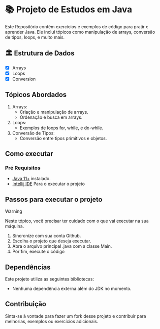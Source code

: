# 📚 Projeto de Estudos em Java

Este Repositório contém exercícios e exemplos de código para pratir e aprender Java. Ele inclui tópicos como manipulação de arrays, conversão de tipos, loops, e muito mais.

## 🏛 Estrutura de Dados

- [x]  Arrays
- [x]  Loops
- [x]  Conversion

## Tópicos Abordados
1. Arrays:
    - Criação e manipulação de arrays.
    - Ordenação e busca em arrays.
2. Loops:
    - Exemplos de loops for, while, e do-while.
3. Conversão de Tipos:
    - Conversão entre tipos primitivos e objetos.

## Como executar
### Pré Requisitos

- [Java 11+](https://www.oracle.com/java/technologies/downloads/#java11) instalado.
- [Intellij IDE](https://www.jetbrains.com/pt-br/idea/) Para o executar o projeto

## Passos para executar o projeto
> [!WARNING]
> Neste tópico, você precisar ter cuidado com o que vai executar na sua máquina.
1. Sincronize com sua conta Github.
2. Escolha o projeto que deseja executar.
3. Abra o arquivo principal .java com a classe Main.
4. Por fim, execute o código

## Dependências

Este projeto utiliza as seguintes bibliotecas:
- Nenhuma dependência externa além do JDK no momento.

## Contribuição

Sinta-se à vontade para fazer um fork desse projeto e contribuir para melhorias, exemplos ou exercícios adicionais.